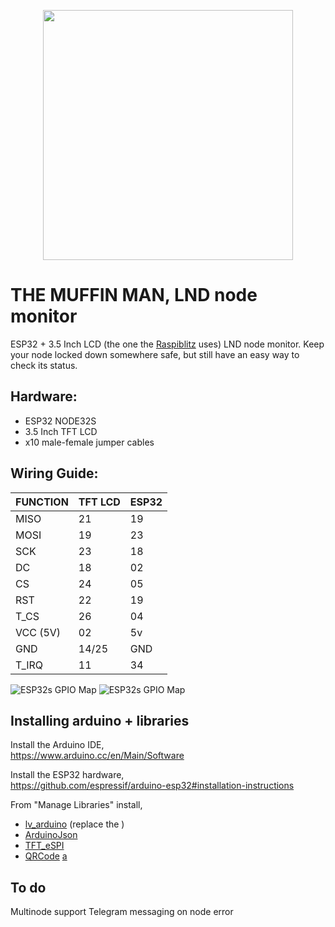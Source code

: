 <p align="center"><img src="https://i.imgur.com/cs8LXEu.png" width="400px"></p>

# THE MUFFIN MAN, LND node monitor

ESP32 + 3.5 Inch LCD (the one the <a href="https://github.com/rootzoll/raspiblitz">Raspiblitz</a> uses) LND node monitor. Keep your node locked down somewhere safe, but still have an easy way to check its status.

 ## Hardware:
* ESP32 NODE32S
* 3.5 Inch TFT LCD
* x10 male-female jumper cables


 ## Wiring Guide:

| FUNCTION  | TFT LCD | ESP32 |
| ------------- | ------------- | ------------- | 
| MISO  | 21  | 19  |
| MOSI  | 19  | 23  |
| SCK  | 23 | 18  |
| DC  | 18  | 02  |
| CS  | 24  | 05  |
| RST  | 22 | 19  |
| T_CS  | 26  | 04  |
| VCC (5V)  | 02  | 5v  |
| GND  | 14/25  | GND  |
| T_IRQ  | 11  | 34  |

![ESP32s GPIO Map](https://i.imgur.com/tYgD3eo.png)
![ESP32s GPIO Map](https://i.imgur.com/PLP3YBG.jpg)


## Installing arduino + libraries

Install the Arduino IDE,<br>
https://www.arduino.cc/en/Main/Software

Install the ESP32 hardware,<br>
https://github.com/espressif/arduino-esp32#installation-instructions

From "Manage Libraries" install,<br>
- <a href="https://github.com/lvgl/lv_arduino">lv_arduino</a> (replace the )
- <a href="https://github.com/bblanchon/ArduinoJson">ArduinoJson</a>
- <a href="https://github.com/Bodmer/TFT_eSPI">TFT_eSPI</a>
- <a href="https://github.com/ricmoo/QRCode">QRCode</a>
[a](https://i.imgur.com/mCfnhZN.png)

## To do
Multinode support
Telegram messaging on node error
